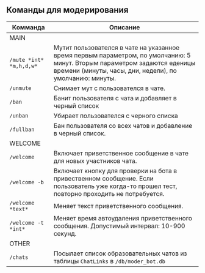 ## Команды для модерирования

 Комманда           | Описание                                                                                                                                       
------------------- |------------------------------------------------------------------------------------------------------------------------------------------------
MAIN                |
`/mute *int* *m,h,d,w*` | Мутит пользователся в чате на указанное время первым параметром, по умолчанию: 5 минут. Вторым параметром задаются еденицы времени (минуты, часы, дни, недели), по умолчанию: минуты.
`/unmute`           | Снимает мут с пользователся в чате.
`/ban`              | Банит пользователя с чата и добавляет в черный список
`/unban`            | Убирает пользователся с черного списка
`/fullban`          | Бан пользователя со всех чатов и добавление в черный список.
WELCOME             |         
`/welcome`          | Включает приветственное сообщение в чате для новых участников чата.                                                                            
`/welcome -b`       | Включает кнопку для проверки на бота в привественном сообщение. Если пользователь уже когда-то прошел тест, повторно проходить не потребуется. 
`/welcome *text* `  | Меняет текст приветственного сообщения.                                                                                                        
`/welcome -t *int*` | Меняет время автоудаления приветственного сообщения. Допустимый интервал: 10-900 секунд.                                                       
OTHER               |
`/chats`            | Посылает список образовательных чатов из таблицы `ChatLinks` в `/db/moder_bot.db`